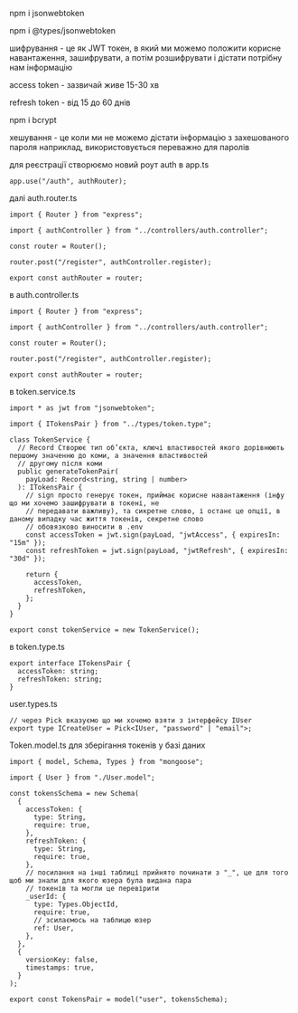 npm i jsonwebtoken

npm i @types/jsonwebtoken

шифрування - це як JWT токен, в який ми можемо положити корисне навантаження, зашифрувати, а потім розшифрувати і
дістати потрібну нам інформацію

access token - зазвичай живе 15-30 хв

refresh token - від 15 до 60 днів

npm i bcrypt

хешування - це коли ми не можемо дістати інформацію з захешованого пароля наприклад, використовується переважно для 
паролів

для реєстрації створюємо новий роут auth в app.ts
````
app.use("/auth", authRouter);
````
далі auth.router.ts
````
import { Router } from "express";

import { authController } from "../controllers/auth.controller";

const router = Router();

router.post("/register", authController.register);

export const authRouter = router;

````
в auth.controller.ts
````
import { Router } from "express";

import { authController } from "../controllers/auth.controller";

const router = Router();

router.post("/register", authController.register);

export const authRouter = router;

````
в token.service.ts
````
import * as jwt from "jsonwebtoken";

import { ITokensPair } from "../types/token.type";

class TokenService {
  // Record Створює тип об’єкта, ключі властивостей якого дорівнюють першому значенню до коми, а значення властивостей
  // другому після коми
  public generateTokenPair(
    payLoad: Record<string, string | number>
  ): ITokensPair {
    // sign просто генерує токен, приймає корисне навантаження (інфу що ми хочемо зашифрувати в токені, не
    // передавати важливу), та сикретне слово, і останє це опції, в даному випадку час життя токенів, секретне слово
    // обовязково виносити в .env
    const accessToken = jwt.sign(payLoad, "jwtAccess", { expiresIn: "15m" });
    const refreshToken = jwt.sign(payLoad, "jwtRefresh", { expiresIn: "30d" });

    return {
      accessToken,
      refreshToken,
    };
  }
}

export const tokenService = new TokenService();

````
в token.type.ts
````
export interface ITokensPair {
  accessToken: string;
  refreshToken: string;
}
````
user.types.ts
````
// через Pick вказуємо що ми хочемо взяти з інтерфейсу IUser
export type ICreateUser = Pick<IUser, "password" | "email">;
````
Token.model.ts для зберігання токенів у базі даних
````
import { model, Schema, Types } from "mongoose";

import { User } from "./User.model";

const tokensSchema = new Schema(
  {
    accessToken: {
      type: String,
      require: true,
    },
    refreshToken: {
      type: String,
      require: true,
    },
    // посилання на інші таблиці прийнято починати з "_", це для того щоб ми знали для якого юзера була видана пара
    // токенів та могли це перевірити
    _userId: {
      type: Types.ObjectId,
      require: true,
      // зсилаємось на таблицю юзер
      ref: User,
    },
  },
  {
    versionKey: false,
    timestamps: true,
  }
);

export const TokensPair = model("user", tokensSchema);
````